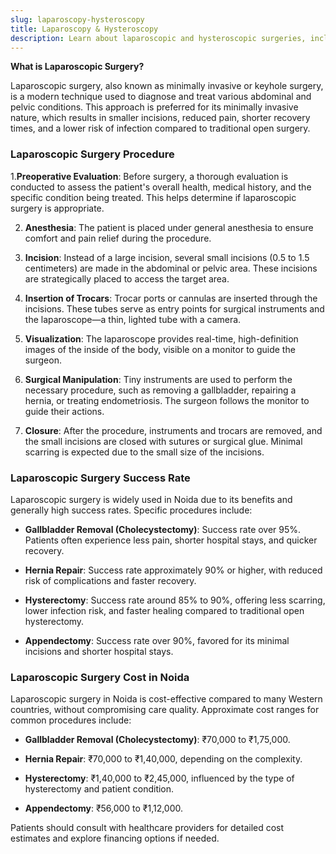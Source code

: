 ```yaml
---
slug: laparoscopy-hysteroscopy
title: Laparoscopy & Hysteroscopy
description: Learn about laparoscopic and hysteroscopic surgeries, including their procedures, success rates, and costs.
---
```


**What is Laparoscopic Surgery?**

Laparoscopic surgery, also known as minimally invasive or keyhole surgery, is a modern technique used to diagnose and treat various abdominal and pelvic conditions. This approach is preferred for its minimally invasive nature, which results in smaller incisions, reduced pain, shorter recovery times, and a lower risk of infection compared to traditional open surgery.

### Laparoscopic Surgery Procedure

1.**Preoperative Evaluation**: Before surgery, a thorough evaluation is conducted to assess the patient's overall health, medical history, and the specific condition being treated. This helps determine if laparoscopic surgery is appropriate.
   
2. **Anesthesia**: The patient is placed under general anesthesia to ensure comfort and pain relief during the procedure.
   
3. **Incision**: Instead of a large incision, several small incisions (0.5 to 1.5 centimeters) are made in the abdominal or pelvic area. These incisions are strategically placed to access the target area.
   
4. **Insertion of Trocars**: Trocar ports or cannulas are inserted through the incisions. These tubes serve as entry points for surgical instruments and the laparoscope—a thin, lighted tube with a camera.
   
5. **Visualization**: The laparoscope provides real-time, high-definition images of the inside of the body, visible on a monitor to guide the surgeon.
   
6. **Surgical Manipulation**: Tiny instruments are used to perform the necessary procedure, such as removing a gallbladder, repairing a hernia, or treating endometriosis. The surgeon follows the monitor to guide their actions.
   
7. **Closure**: After the procedure, instruments and trocars are removed, and the small incisions are closed with sutures or surgical glue. Minimal scarring is expected due to the small size of the incisions.

### Laparoscopic Surgery Success Rate

Laparoscopic surgery is widely used in Noida due to its benefits and generally high success rates. Specific procedures include:

- **Gallbladder Removal (Cholecystectomy)**: Success rate over 95%. Patients often experience less pain, shorter hospital stays, and quicker recovery.
  
- **Hernia Repair**: Success rate approximately 90% or higher, with reduced risk of complications and faster recovery.
  
- **Hysterectomy**: Success rate around 85% to 90%, offering less scarring, lower infection risk, and faster healing compared to traditional open hysterectomy.
  
- **Appendectomy**: Success rate over 90%, favored for its minimal incisions and shorter hospital stays.

### Laparoscopic Surgery Cost in Noida

Laparoscopic surgery in Noida is cost-effective compared to many Western countries, without compromising care quality. Approximate cost ranges for common procedures include:

- **Gallbladder Removal (Cholecystectomy)**: ₹70,000 to ₹1,75,000.
  
- **Hernia Repair**: ₹70,000 to ₹1,40,000, depending on the complexity.
  
- **Hysterectomy**: ₹1,40,000 to ₹2,45,000, influenced by the type of hysterectomy and patient condition.
  
- **Appendectomy**: ₹56,000 to ₹1,12,000.

Patients should consult with healthcare providers for detailed cost estimates and explore financing options if needed.
